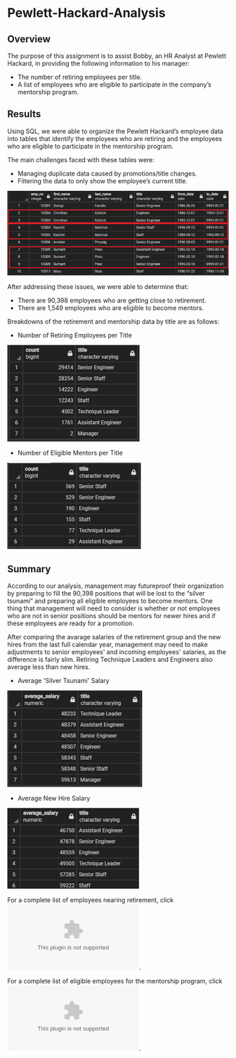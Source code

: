 # Pewlett-Hackard-Analysis

## Overview
The purpose of this assignment is to assist Bobby, an HR Analyst at Pewlett Hackard, in providing the following information to his manager:

-	The number of retiring employees per title.
-	A list of employees who are eligible to participate in the company’s mentorship program. 

## Results
Using SQL, we were able to organize the Pewlett Hackard’s employee data into tables that identify the employees who are retiring and the employees who are eligible to participate in the mentorship program.

The main challenges faced with these tables were:

-	Managing duplicate data caused by promotions/title changes.
-	Filtering the data to only show the employee’s current title. 

![retirement_titles](/retirement_titles.png)

After addressing these issues, we were able to determine that:

-	There are 90,398 employees who are getting close to retirement.
-	There are 1,549 employees who are eligible to become mentors. 

Breakdowns of the retirement and mentorship data by title are as follows:

- Number of Retiring Employees per Title

![retirement_count](/retirement_count.PNG)

- Number of Eligible Mentors per Title

![mentorship_count](/mentorship_count.PNG)

## Summary
According to our analysis, management may futureproof their organization by preparing to fill the 90,398 positions that will be lost to the “silver tsunami” and preparing all eligible employees to become mentors. One thing that management will need to consider is whether or not employees who are not in senior positions should be mentors for newer hires and if these employees are ready for a promotion.

After comparing the avarage salaries of the retirement group and the new hires from the last full calendar year, management may  need to make adjustments to senior employees' and incoming employees' salaries, as the difference is fairly slim. Retiring Technique Leaders and Engineers also average less than new hires.

- Average 'Silver Tsunami' Salary

![avg_r_salary](/avg_r_salary.PNG)

- Average New Hire Salary

![avg_nh_salary](/avg_nh_salary.PNG)


For a complete list of employees nearing retirement, click ![here](/Data/retirement_titles.csv).

For a complete list of eligible employees for the mentorship program, click ![here](/Data/mentorship_eligibility.csv).
